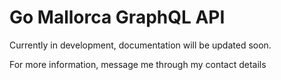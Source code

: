 # Go Mallorca GraphQL API

Currently in development, documentation will be updated soon.

For more information, message me through my contact details
